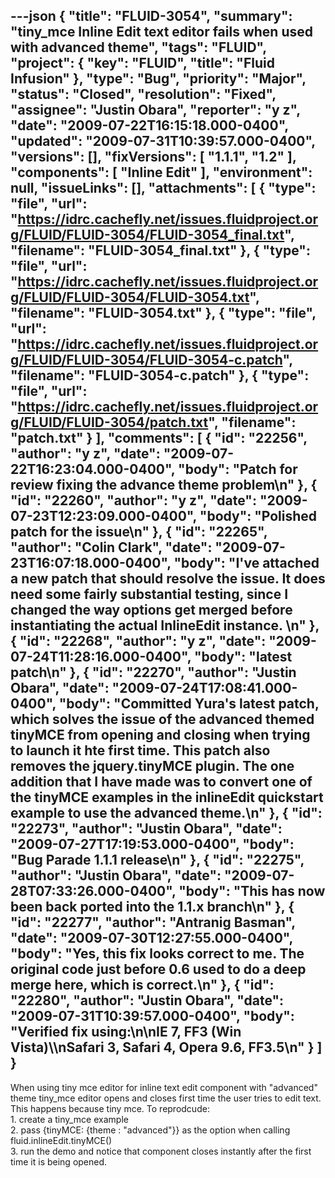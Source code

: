 ---json
{
  "title": "FLUID-3054",
  "summary": "tiny_mce Inline Edit text editor fails when used with advanced theme",
  "tags": "FLUID",
  "project": {
    "key": "FLUID",
    "title": "Fluid Infusion"
  },
  "type": "Bug",
  "priority": "Major",
  "status": "Closed",
  "resolution": "Fixed",
  "assignee": "Justin Obara",
  "reporter": "y z",
  "date": "2009-07-22T16:15:18.000-0400",
  "updated": "2009-07-31T10:39:57.000-0400",
  "versions": [],
  "fixVersions": [
    "1.1.1",
    "1.2"
  ],
  "components": [
    "Inline Edit"
  ],
  "environment": null,
  "issueLinks": [],
  "attachments": [
    {
      "type": "file",
      "url": "https://idrc.cachefly.net/issues.fluidproject.org/FLUID/FLUID-3054/FLUID-3054_final.txt",
      "filename": "FLUID-3054_final.txt"
    },
    {
      "type": "file",
      "url": "https://idrc.cachefly.net/issues.fluidproject.org/FLUID/FLUID-3054/FLUID-3054.txt",
      "filename": "FLUID-3054.txt"
    },
    {
      "type": "file",
      "url": "https://idrc.cachefly.net/issues.fluidproject.org/FLUID/FLUID-3054/FLUID-3054-c.patch",
      "filename": "FLUID-3054-c.patch"
    },
    {
      "type": "file",
      "url": "https://idrc.cachefly.net/issues.fluidproject.org/FLUID/FLUID-3054/patch.txt",
      "filename": "patch.txt"
    }
  ],
  "comments": [
    {
      "id": "22256",
      "author": "y z",
      "date": "2009-07-22T16:23:04.000-0400",
      "body": "Patch for review fixing the advance theme problem\n"
    },
    {
      "id": "22260",
      "author": "y z",
      "date": "2009-07-23T12:23:09.000-0400",
      "body": "Polished patch for the issue\n"
    },
    {
      "id": "22265",
      "author": "Colin Clark",
      "date": "2009-07-23T16:07:18.000-0400",
      "body": "I've attached a new patch that should resolve the issue. It does need some fairly substantial testing, since I changed the way options get merged before instantiating the actual InlineEdit instance.&#x20;\n"
    },
    {
      "id": "22268",
      "author": "y z",
      "date": "2009-07-24T11:28:16.000-0400",
      "body": "latest patch\n"
    },
    {
      "id": "22270",
      "author": "Justin Obara",
      "date": "2009-07-24T17:08:41.000-0400",
      "body": "Committed Yura's latest patch, which solves the issue of the advanced themed tinyMCE from opening and closing when trying to launch it hte first time. This patch also removes the jquery.tinyMCE plugin. The one addition that I have made was to convert one of the tinyMCE examples in the inlineEdit quickstart example to use the advanced theme.\n"
    },
    {
      "id": "22273",
      "author": "Justin Obara",
      "date": "2009-07-27T17:19:53.000-0400",
      "body": "Bug Parade 1.1.1 release\n"
    },
    {
      "id": "22275",
      "author": "Justin Obara",
      "date": "2009-07-28T07:33:26.000-0400",
      "body": "This has now been back ported into the 1.1.x branch\n"
    },
    {
      "id": "22277",
      "author": "Antranig Basman",
      "date": "2009-07-30T12:27:55.000-0400",
      "body": "Yes, this fix looks correct to me. The original code just before 0.6 used to do a deep merge here, which is correct.\n"
    },
    {
      "id": "22280",
      "author": "Justin Obara",
      "date": "2009-07-31T10:39:57.000-0400",
      "body": "Verified fix using:\n\nIE 7, FF3 (Win Vista)\\\nSafari 3, Safari 4, Opera 9.6, FF3.5\n"
    }
  ]
}
---
When using tiny mce editor for inline text edit component with "advanced" theme tiny\_mce editor opens and closes first time the user tries to edit text. This happens because tiny mce. To reprodcude:\
1\. create a tiny\_mce example\
2\. pass {tinyMCE: {theme : "advanced"}} as the option when calling fluid.inlineEdit.tinyMCE()\
3\. run the demo and notice that component closes instantly after the first time it is being opened.

        